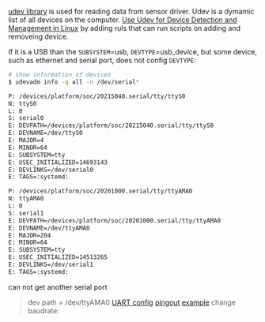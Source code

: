 [udev library](https://manpages.debian.org/buster/libudev-dev/udev_device_get_parent_with_subsystem_devtype.3.en.html) is used for reading data from sensor driver. 
Udev is a dymamic list of all devices on the computer. [Use Udev for Device Detection and Management in Linux](https://www.tecmint.com/udev-for-device-detection-management-in-linux/) by adding ruls that can run scripts on adding and removeing device.

If it is a USB than the `SUBSYSTEM`=usb, `DEVTYPE`=usb_device, but some device, such as ethernet and serial port, does not config `DEVTYPE`:
```sh
# show information of devices
$ udevadm info -q all -n /dev/serial*

P: /devices/platform/soc/20215040.serial/tty/ttyS0
N: ttyS0
L: 0
S: serial0
E: DEVPATH=/devices/platform/soc/20215040.serial/tty/ttyS0
E: DEVNAME=/dev/ttyS0
E: MAJOR=4
E: MINOR=64
E: SUBSYSTEM=tty
E: USEC_INITIALIZED=14693143
E: DEVLINKS=/dev/serial0
E: TAGS=:systemd:

P: /devices/platform/soc/20201000.serial/tty/ttyAMA0
N: ttyAMA0
L: 0
S: serial1
E: DEVPATH=/devices/platform/soc/20201000.serial/tty/ttyAMA0
E: DEVNAME=/dev/ttyAMA0
E: MAJOR=204
E: MINOR=64
E: SUBSYSTEM=tty
E: USEC_INITIALIZED=14513265
E: DEVLINKS=/dev/serial1
E: TAGS=:systemd:
```
can not get another serial port
>dev path = /dev/ttyAMA0
[UART config](https://www.raspberrypi.org/documentation/configuration/uart.md)
[pingout](https://pinout.xyz/pinout/pin10_gpio15#)
[example](https://dumbcatnote.blogspot.com/2020/04/raspberry-pi-enable-serial-port.html)
change baudrate: